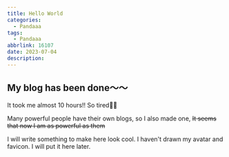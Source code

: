 ```yaml
---
title: Hello World
categories:
  - Pandaaa
tags:
  - Pandaaa
abbrlink: 16107
date: 2023-07-04 
description: 
---
```


## My blog has been done～～

It took me almost 10 hours!! So tired😮‍💨

Many powerful people have their own blogs, so I also made one, ~~It seems that now I am as powerful as them~~
<!--看到好多厲害的人都有自己的 Blog，所以就也做了一個，~~看來現在我也跟他們一樣厲害了呢~~-->

I will write something to make here look cool. I haven't drawn my avatar and favicon. I will put it here later.
<!--
之後有空應該會竟量寫些東西，讓這邊看起來猛猛ㄉ
還差 favicon 跟我的頭像都還沒有，之後有了再到這邊放一下好了
-->

